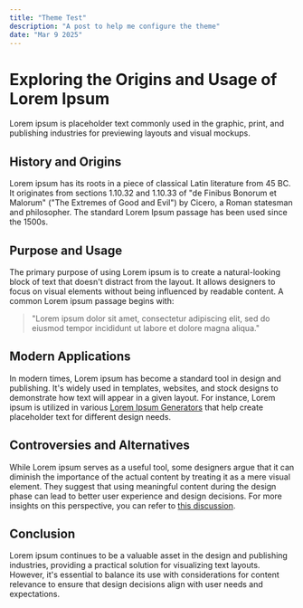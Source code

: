 ```yaml
---
title: "Theme Test"
description: "A post to help me configure the theme"
date: "Mar 9 2025"
---
```


# Exploring the Origins and Usage of Lorem Ipsum

Lorem ipsum is placeholder text commonly used in the graphic, print, and publishing industries for previewing layouts and visual mockups.

## History and Origins

Lorem ipsum has its roots in a piece of classical Latin literature from 45 BC. It originates from sections 1.10.32 and 1.10.33 of "de Finibus Bonorum et Malorum" ("The Extremes of Good and Evil") by Cicero, a Roman statesman and philosopher. The standard Lorem Ipsum passage has been used since the 1500s.

## Purpose and Usage

The primary purpose of using Lorem ipsum is to create a natural-looking block of text that doesn't distract from the layout. It allows designers to focus on visual elements without being influenced by readable content. A common Lorem ipsum passage begins with:

> "Lorem ipsum dolor sit amet, consectetur adipiscing elit, sed do eiusmod tempor incididunt ut labore et dolore magna aliqua."

## Modern Applications

In modern times, Lorem ipsum has become a standard tool in design and publishing. It's widely used in templates, websites, and stock designs to demonstrate how text will appear in a given layout. For instance, Lorem ipsum is utilized in various [Lorem Ipsum Generators](https://loremipsum.io/) that help create placeholder text for different design needs.

## Controversies and Alternatives

While Lorem ipsum serves as a useful tool, some designers argue that it can diminish the importance of the actual content by treating it as a mere visual element. They suggest that using meaningful content during the design phase can lead to better user experience and design decisions. For more insights on this perspective, you can refer to [this discussion](https://ux.stackexchange.com/questions/73544/lorem-ipsum-for-non-latin-scripts).

## Conclusion

Lorem ipsum continues to be a valuable asset in the design and publishing industries, providing a practical solution for visualizing text layouts. However, it's essential to balance its use with considerations for content relevance to ensure that design decisions align with user needs and expectations. 